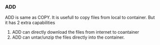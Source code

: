 ### ADD
ADD is same as COPY. It is usefull to copy files from local to container. But it has 2 extra capabilities 

1. ADD can directly download the files from internet to coantainer
2. ADD can untar/unzip the files directly into the container.